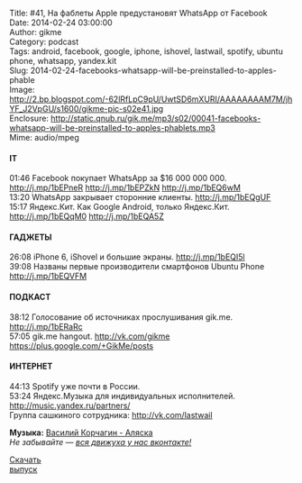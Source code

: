 Title: #41, На фаблеты Apple предустановят WhatsApp от Facebook  
Date: 2014-02-24 03:00:00  
Author: gikme  
Category: podcast  
Tags: android, facebook, google, iphone, ishovel, lastwail, spotify, ubuntu phone, whatsapp, yandex.kit  
Slug: 2014-02-24-facebooks-whatsapp-will-be-preinstalled-to-apples-phable  
Image: http://2.bp.blogspot.com/-62lRfLpC9pU/UwtSD6mXURI/AAAAAAAAM7M/jhYF_J2VpGU/s1600/gikme-pic-s02e41.jpg  
Enclosure: http://static.qnub.ru/gik.me/mp3/s02/00041-facebooks-whatsapp-will-be-preinstalled-to-apples-phablets.mp3  
Mime: audio/mpeg

#### IT

01:46 Facebook покупает WhatsApp за \$16 000 000 000.  
<http://j.mp/1bEPneR> <http://j.mp/1bEPZkN> <http://j.mp/1bEQ6wM>  
13:20 WhatsApp закрывает сторонние клиенты. <http://j.mp/1bEQgUF>  
15:17 Яндекс.Кит. Как Google Android, только Яндекс.Кит.  
<http://j.mp/1bEQqM0> <http://j.mp/1bEQA5Z>

#### ГАДЖЕТЫ

26:08 iPhone 6, iShovel и большие экраны. <http://j.mp/1bEQI5l>  
39:08 Названы первые производители смартфонов Ubuntu Phone  
<http://j.mp/1bEQVFM>  

#### ПОДКАСТ

38:12 Голосование об источниках прослушивания gik.me.  
<http://j.mp/1bERaRc>  
57:05 gik.me hangout. <http://vk.com/gikme>  
<https://plus.google.com/+GikMe/posts> 

#### ИНТЕРНЕТ

44:13 Spotify уже почти в России.  
53:24 Яндекс.Музыка для индивидуальных исполнителей.  
<http://music.yandex.ru/partners/>   
Группа сашкиного сотрудника: <http://vk.com/lastwail>

**Музыка:** [Василий Корчагин - Аляска](http://vk.com/bacc3)  
*Не забывайте — [вся движуха у нас вконтакте!](http://vk.com/gikme)*

[Скачать  
выпуск](http://static.qnub.ru/gik.me/mp3/s02/00041-facebooks-whatsapp-will-be-preinstalled-to-apples-phablets.mp3)

